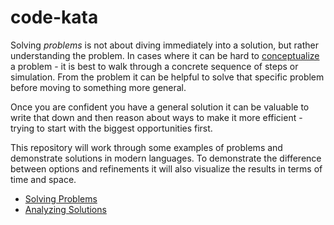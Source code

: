 # code-kata

Solving *problems* is not about diving immediately into a solution, but rather understanding the problem. In cases where it can be hard to <u>conceptualize</u> a problem - it is best to walk through a concrete sequence of steps or simulation. From the problem it can be helpful to solve that specific problem before moving to something more general. 

Once you are confident you have a general solution it can be valuable to write that down and then reason about ways to make it more efficient - trying to start with the biggest opportunities first. 

This repository will work through some examples of problems and demonstrate solutions in modern languages. To demonstrate the difference between options and refinements it will also visualize the results in terms of time and space. 

* [Solving Problems](SolvingProblems.md)
* [Analyzing Solutions](AnalyzingSolutions.md) 